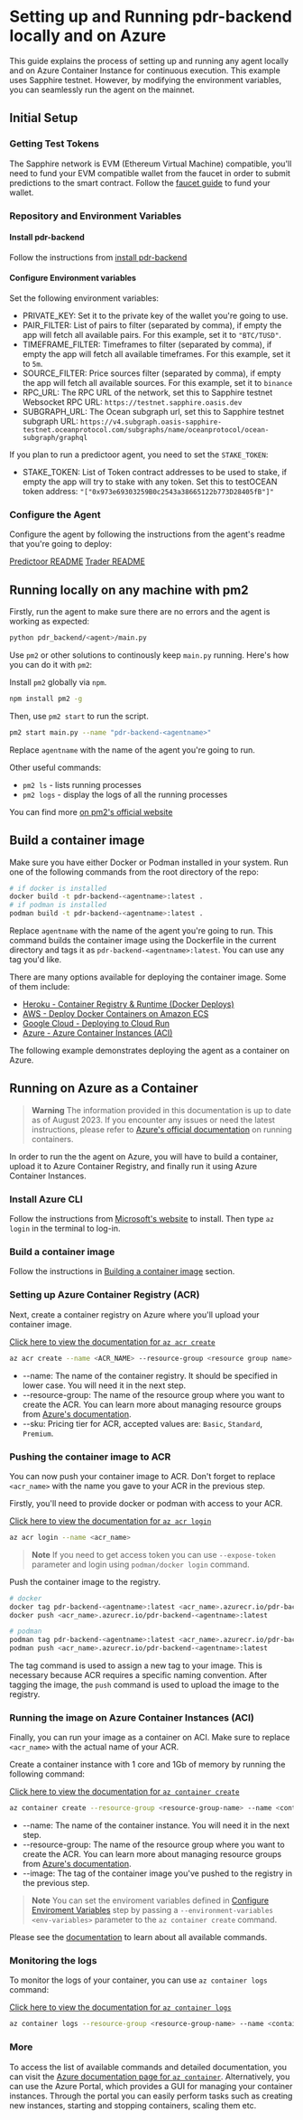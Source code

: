 # Setting up and Running pdr-backend locally and on Azure

This guide explains the process of setting up and running any agent locally and on Azure Container Instance for continuous execution. This example uses Sapphire testnet. However, by modifying the environment variables, you can seamlessly run the agent on the mainnet.

## Initial Setup

### Getting Test Tokens

The Sapphire network is EVM (Ethereum Virtual Machine) compatible, you'll need to fund your EVM compatible wallet from the faucet in order to submit predictions to the smart contract. Follow the [faucet guide](./testnet-faucet.md) to fund your wallet.

### Repository and Environment Variables

#### Install pdr-backend

Follow the instructions from [install pdr-backend](./install.md)

#### Configure Environment variables

Set the following environment variables:

- PRIVATE_KEY: Set it to the private key of the wallet you're going to use.
- PAIR_FILTER: List of pairs to filter (separated by comma), if empty the app will fetch all available pairs. For this example, set it to `"BTC/TUSD"`.
- TIMEFRAME_FILTER: Timeframes to filter (separated by comma), if empty the app will fetch all available timeframes. For this example, set it to `5m`.
- SOURCE_FILTER: Price sources filter (separated by comma), if empty the app will fetch all available sources. For this example, set it to `binance`
- RPC_URL: The RPC URL of the network, set this to Sapphire testnet Websocket RPC URL: `https://testnet.sapphire.oasis.dev`
- SUBGRAPH_URL: The Ocean subgraph url, set this to Sapphire testnet subgraph URL: `https://v4.subgraph.oasis-sapphire-testnet.oceanprotocol.com/subgraphs/name/oceanprotocol/ocean-subgraph/graphql`

If you plan to run a predictoor agent, you need to set the `STAKE_TOKEN`:

- STAKE_TOKEN: List of Token contract addresses to be used to stake, if empty the app will try to stake with any token. Set this to testOCEAN token address: `"["0x973e69303259B0c2543a38665122b773D28405fB"]"`

### Configure the Agent

Configure the agent by following the instructions from the agent's readme that you're going to deploy:

[Predictoor README](READMEs/predictoor.md)
[Trader README](READMEs/trader.md)

## Running locally on any machine with pm2

Firstly, run the agent to make sure there are no errors and the agent is working as expected:

```bash
python pdr_backend/<agent>/main.py
```

Use `pm2` or other solutions to continously keep `main.py` running. Here's how you can do it with `pm2`:

Install `pm2` globally via `npm`.

```bash
npm install pm2 -g
```

Then, use `pm2 start` to run the script.

```bash
pm2 start main.py --name "pdr-backend-<agentname>"
```

Replace `agentname` with the name of the agent you're going to run.

Other useful commands:

- `pm2 ls` - lists running processes
- `pm2 logs` - display the logs of all the running processes

You can find more [on pm2's official website](https://pm2.keymetrics.io/docs/usage/quick-start/)

## Build a container image

Make sure you have either Docker or Podman installed in your system. Run one of the following commands from the root directory of the repo:

```bash
# if docker is installed
docker build -t pdr-backend-<agentname>:latest .
# if podman is installed
podman build -t pdr-backend-<agentname>:latest .
```

Replace `agentname` with the name of the agent you're going to run. This command builds the container image using the Dockerfile in the current directory and tags it as `pdr-backend-<agentname>:latest`. You can use any tag you'd like.

There are many options available for deploying the container image. Some of them include:
- [Heroku - Container Registry & Runtime (Docker Deploys)](https://devcenter.heroku.com/articles/container-registry-and-runtime)
- [AWS -  Deploy Docker Containers on Amazon ECS](https://aws.amazon.com/getting-started/hands-on/deploy-docker-containers/)
- [Google Cloud - Deploying to Cloud Run](https://cloud.google.com/run/docs/deploying)
- [Azure - Azure Container Instances (ACI)](#running-on-azure-as-a-container)

The following example demonstrates deploying the agent as a container on Azure.

## Running on Azure as a Container

> **Warning**
> The information provided in this documentation is up to date as of August 2023. If you encounter any issues or need the latest instructions, please refer to [Azure's official documentation](https://learn.microsoft.com/en-us/azure/app-service/tutorial-custom-container?tabs=azure-cli&pivots=container-linux) on running containers.

In order to run the the agent on Azure, you will have to build a container, upload it to Azure Container Registry, and finally run it using Azure Container Instances.

### Install Azure CLI

Follow the instructions from [Microsoft's website](https://learn.microsoft.com/en-us/cli/azure/install-azure-cli#install) to install. Then type `az login` in the terminal to log-in.

### Build a container image

Follow the instructions in [Building a container image](#build-a-container-image) section.

### Setting up Azure Container Registry (ACR)

Next, create a container registry on Azure where you'll upload your container image.

[Click here to view the documentation for `az acr create`](https://learn.microsoft.com/en-us/cli/azure/acr?view=azure-cli-latest#az-acr-create)

```bash
az acr create --name <ACR_NAME> --resource-group <resource group name> --sku <sku>
```

- --name: The name of the container registry. It should be specified in lower case. You will need it in the next step.
- --resource-group: The name of the resource group where you want to create the ACR. You can learn more about managing resource groups from [Azure's documentation](https://learn.microsoft.com/en-us/azure/azure-resource-manager/management/manage-resource-groups-portal).
- --sku: Pricing tier for ACR, accepted values are: `Basic`, `Standard`, `Premium`.

### Pushing the container image to ACR

You can now push your container image to ACR. Don't forget to replace `<acr_name>` with the name you gave to your ACR in the previous step.

Firstly, you'll need to provide docker or podman with access to your ACR.

[Click here to view the documentation for `az acr login`](https://learn.microsoft.com/en-us/cli/azure/acr?view=azure-cli-latest#az-acr-login)

```bash
az acr login --name <acr_name>
```

> **Note**
> If you need to get access token you can use `--expose-token` parameter and login using `podman/docker login` command.

Push the container image to the registry.

```bash
# docker
docker tag pdr-backend-<agentname>:latest <acr_name>.azurecr.io/pdr-backend-<agentname>:latest
docker push <acr_name>.azurecr.io/pdr-backend-<agentname>:latest
```

```bash
# podman
podman tag pdr-backend-<agentname>:latest <acr_name>.azurecr.io/pdr-backend-<agentname>:latest
podman push <acr_name>.azurecr.io/pdr-backend-<agentname>:latest
```

The tag command is used to assign a new tag to your image. This is necessary because ACR requires a specific naming convention. After tagging the image, the `push` command is used to upload the image to the registry.

### Running the image on Azure Container Instances (ACI)

Finally, you can run your image as a container on ACI. Make sure to replace `<acr_name>` with the actual name of your ACR.

Create a container instance with 1 core and 1Gb of memory by running the following command:

[Click here to view the documentation for `az container create`](https://learn.microsoft.com/en-us/cli/azure/container?view=azure-cli-latest#az-container-create)

```bash
az container create --resource-group <resource-group-name> --name <container-instance-name> --image <acr-name>.azurecr.io/pdr-backend-<agentname>:latest --cpu 1 --memory 1
```

- --name: The name of the container instance. You will need it in the next step.
- --resource-group: The name of the resource group where you want to create the ACR. You can learn more about managing resource groups from [Azure's documentation](https://learn.microsoft.com/en-us/azure/azure-resource-manager/management/manage-resource-groups-portal).
- --image: The tag of the container image you've pushed to the registry in the previous step.

> **Note**
> You can set the enviroment variables defined in [Configure Enviroment Variables](#configure-environment-variables) step by passing a `--environment-variables <env-variables>` parameter to the `az container create` command.

Please see the [documentation](https://learn.microsoft.com/en-us/cli/azure/container?view=azure-cli-latest#az-container-create) to learn about all available commands.

### Monitoring the logs

To monitor the logs of your container, you can use `az container logs` command:

[Click here to view the documentation for `az container logs`](https://learn.microsoft.com/en-us/cli/azure/container?view=azure-cli-latest#az-container-logs)

```bash
az container logs --resource-group <resource-group-name> --name <container-instance-name>
```

### More

To access the list of available commands and detailed documentation, you can visit the [Azure documentation page for `az container`](https://learn.microsoft.com/en-us/cli/azure/container?view=azure-cli-latest). Alternatively, you can use the Azure Portal, which provides a GUI for managing your container instances. Through the portal you can easily perform tasks such as creating new instances, starting and stopping containers, scaling them etc.